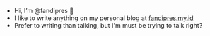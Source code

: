 - Hi, I’m @fandipres 👋
- I like to write anything on my personal blog at <a href="fandipres.my.id" target="_blank">fandipres.my.id</a>
- Prefer to writing than talking, but I'm must be trying to talk right?

<!---
fandipres/fandipres is a ✨ special ✨ repository because its `README.md` (this file) appears on your GitHub profile.
You can click the Preview link to take a look at your changes.
--->
